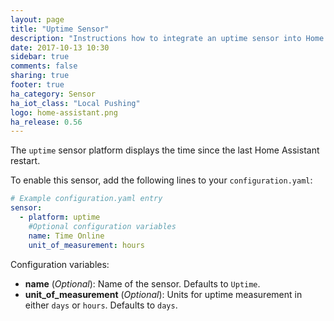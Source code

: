 ```yaml
---
layout: page
title: "Uptime Sensor"
description: "Instructions how to integrate an uptime sensor into Home Assistant."
date: 2017-10-13 10:30
sidebar: true
comments: false
sharing: true
footer: true
ha_category: Sensor
ha_iot_class: "Local Pushing"
logo: home-assistant.png
ha_release: 0.56
---
```



The `uptime` sensor platform displays the time since the last Home Assistant restart.

To enable this sensor, add the following lines to your `configuration.yaml`:

```yaml
# Example configuration.yaml entry
sensor:
  - platform: uptime
    #Optional configuration variables
    name: Time Online
    unit_of_measurement: hours
```

Configuration variables:

- **name** (*Optional*): Name of the sensor. Defaults to `Uptime`.
- **unit_of_measurement** (*Optional*): Units for uptime measurement in either `days` or `hours`.  Defaults to `days`.

